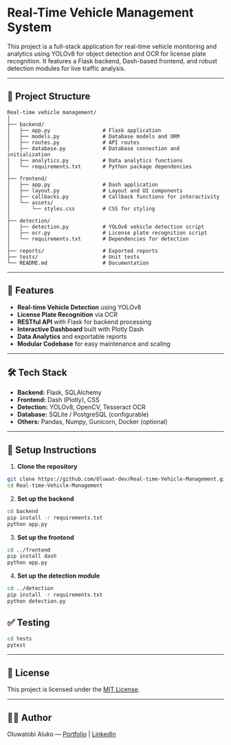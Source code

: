 
# Real-Time Vehicle Management System

This project is a full-stack application for real-time vehicle monitoring and analytics using YOLOv8 for object detection and OCR for license plate recognition. It features a Flask backend, Dash-based frontend, and robust detection modules for live traffic analysis.

---

## 🧩 Project Structure

```
Real-time vehicle management/
│
├── backend/
│   ├── app.py                 # Flask application
│   ├── models.py              # Database models and ORM
│   ├── routes.py              # API routes
│   ├── database.py            # Database connection and initialization
│   ├── analytics.py           # Data analytics functions
│   └── requirements.txt       # Python package dependencies
│
├── frontend/
│   ├── app.py                 # Dash application
│   ├── layout.py              # Layout and UI components
│   ├── callbacks.py           # Callback functions for interactivity
│   └── assets/
│       └── styles.css         # CSS for styling
│
├── detection/
│   ├── detection.py           # YOLOv8 vehicle detection script
│   ├── ocr.py                 # License plate recognition script
│   └── requirements.txt       # Dependencies for detection
│
├── reports/                   # Exported reports
├── tests/                     # Unit tests
└── README.md                  # Documentation
```

---

## 🚀 Features

- **Real-time Vehicle Detection** using YOLOv8
- **License Plate Recognition** via OCR
- **RESTful API** with Flask for backend processing
- **Interactive Dashboard** built with Plotly Dash
- **Data Analytics** and exportable reports
- **Modular Codebase** for easy maintenance and scaling

---

## 🛠️ Tech Stack

- **Backend:** Flask, SQLAlchemy
- **Frontend:** Dash (Plotly), CSS
- **Detection:** YOLOv8, OpenCV, Tesseract OCR
- **Database:** SQLite / PostgreSQL (configurable)
- **Others:** Pandas, Numpy, Gunicorn, Docker (optional)

---

## 🧪 Setup Instructions

1. **Clone the repository**

```bash
git clone https://github.com/Oluwat-dev/Real-time-Vehicle-Management.git
cd Real-time-Vehicle-Management
```

2. **Set up the backend**

```bash
cd backend
pip install -r requirements.txt
python app.py
```

3. **Set up the frontend**

```bash
cd ../frontend
pip install dash
python app.py
```

4. **Set up the detection module**

```bash
cd ../detection
pip install -r requirements.txt
python detection.py
```



## ✅ Testing

```bash
cd tests
pytest
```

---

## 📃 License

This project is licensed under the [MIT License](LICENSE).

---

## 👨‍💻 Author

Oluwatobi Aluko — [Portfolio](https://oluwat.dev) | [LinkedIn](https://linkedin.com/in/aluko-oluwatobi-a2536823a)
